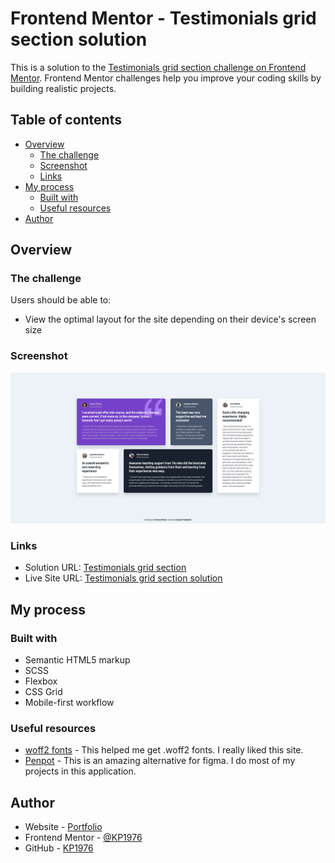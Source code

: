 # Frontend Mentor - Testimonials grid section solution

This is a solution to the [Testimonials grid section challenge on Frontend Mentor](https://www.frontendmentor.io/challenges/testimonials-grid-section-Nnw6J7Un7). Frontend Mentor challenges help you improve your coding skills by building realistic projects.

## Table of contents

- [Overview](#overview)
  - [The challenge](#the-challenge)
  - [Screenshot](#screenshot)
  - [Links](#links)
- [My process](#my-process)
  - [Built with](#built-with)
  - [Useful resources](#useful-resources)
- [Author](#author)

## Overview

### The challenge

Users should be able to:

- View the optimal layout for the site depending on their device's screen size

### Screenshot

![Design preview for the Testimonials grid section coding challenge](./design/screenshot.png)

### Links

- Solution URL: [Testimonials grid section](https://github.com/KP1976/testimonials-grid-section/)
- Live Site URL: [Testimonials grid section solution](https://kp1976.github.io/testimonials-grid-section/)

## My process

### Built with

- Semantic HTML5 markup
- SCSS
- Flexbox
- CSS Grid
- Mobile-first workflow

### Useful resources

- [woff2 fonts](https://gwfh.mranftl.com/fonts/red-hat-display?subsets=latin) - This helped me get .woff2 fonts. I really liked this site.
- [Penpot](https://penpot.app/) - This is an amazing alternative for figma. I do most of my projects in this application.

## Author

- Website - [Portfolio](https://portfoliokp1976.vercel.app/)
- Frontend Mentor - [@KP1976](https://www.frontendmentor.io/profile/KP1976)
- GitHub - [KP1976](https://github.com/KP1976)
